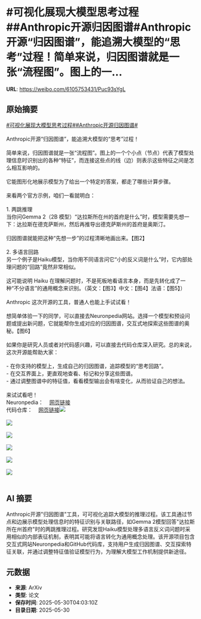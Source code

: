 # #可视化展现大模型思考过程##Anthropic开源归因图谱#Anthropic开源“归因图谱”，能追溯大模型的“思考”过程！简单来说，归因图谱就是一张“流程图”。图上的一...

**URL**: https://weibo.com/6105753431/Puc93sYgL

## 原始摘要

<a href="https://m.weibo.cn/search?containerid=231522type%3D1%26t%3D10%26q%3D%23%E5%8F%AF%E8%A7%86%E5%8C%96%E5%B1%95%E7%8E%B0%E5%A4%A7%E6%A8%A1%E5%9E%8B%E6%80%9D%E8%80%83%E8%BF%87%E7%A8%8B%23&amp;extparam=%23%E5%8F%AF%E8%A7%86%E5%8C%96%E5%B1%95%E7%8E%B0%E5%A4%A7%E6%A8%A1%E5%9E%8B%E6%80%9D%E8%80%83%E8%BF%87%E7%A8%8B%23" data-hide=""><span class="surl-text">#可视化展现大模型思考过程#</span></a><a href="https://m.weibo.cn/search?containerid=231522type%3D1%26t%3D10%26q%3D%23Anthropic%E5%BC%80%E6%BA%90%E5%BD%92%E5%9B%A0%E5%9B%BE%E8%B0%B1%23&amp;extparam=%23Anthropic%E5%BC%80%E6%BA%90%E5%BD%92%E5%9B%A0%E5%9B%BE%E8%B0%B1%23" data-hide=""><span class="surl-text">#Anthropic开源归因图谱#</span></a><br><br>Anthropic开源“归因图谱”，能追溯大模型的“思考”过程！<br><br>简单来说，归因图谱就是一张“流程图”。图上的一个个小点（节点）代表了模型处理信息时识别出的各种“特征”，而连接这些点的线（边）则表示这些特征之间是怎么相互影响的。<br><br>它能图形化地展示模型为了给出一个特定的答案，都走了哪些计算步骤。<br><br>来看两个官方示例，咱们一看就明白：<br><br>1. 两跳推理<br>当你问Gemma 2（2B 模型）“达拉斯所在州的首府是什么”时，模型需要先想一下：达拉斯在德克萨斯州，然后再推导出德克萨斯州的首府是奥斯汀。<br><br>归因图谱就能把这种“先想一步”的过程清晰地画出来。【图2】<br><br>2. 多语言回路<br>另一个例子是Haiku模型，当你用不同语言问它“小的反义词是什么”时，它内部处理问题的“回路”竟然非常相似。<br><br>这可能说明 Haiku 在理解问题时，不是死板地看语言本身，而是先转化成了一种“不分语言”的通用概念来识别。（英文：【图3】中文：【图4】法语：【图5】）<br><br>Anthropic 这次开源的工具，普通人也能上手试试看！<br><br>想简单体验一下的同学，可以直接去Neuronpedia网站。选择一个模型和预设问题或提出新问题，它就能帮你生成对应的归因图谱，交互式地探索这些图谱的奥秘。【图6】<br><br>如果你是研究人员或者对代码感兴趣，可以直接去代码仓库深入研究。总的来说，这次开源能帮助大家：<br><br>- 在你支持的模型上，生成自己的归因图谱，追踪模型的“思考回路”。<br>- 在交互界面上，更直观地查看、标记和分享这些图谱。<br>- 通过调整图谱中的特征值，看看模型输出会有啥变化，从而验证自己的想法。<br><br>来试试看吧！<br>Neuronpedia：<a href="https://weibo.cn/sinaurl?u=https%3A%2F%2Fwww.neuronpedia.org%2Fgemma-2-2b%2Fgraph" data-hide=""><span class="url-icon"><img style="width: 1rem;height: 1rem" src="https://h5.sinaimg.cn/upload/2015/09/25/3/timeline_card_small_web_default.png" referrerpolicy="no-referrer"></span><span class="surl-text">网页链接</span></a><br>代码仓库：<a href="https://weibo.cn/sinaurl?u=https%3A%2F%2Fgithub.com%2Fsafety-research%2Fcircuit-tracer" data-hide=""><span class="url-icon"><img style="width: 1rem;height: 1rem" src="https://h5.sinaimg.cn/upload/2015/09/25/3/timeline_card_small_web_default.png" referrerpolicy="no-referrer"></span><span class="surl-text">网页链接</span></a><img style="" src="https://tvax1.sinaimg.cn/large/006Fd7o3gy1i1xd3ing90j31dc16un4u.jpg" referrerpolicy="no-referrer"><br><br><img style="" src="https://tvax2.sinaimg.cn/large/006Fd7o3gy1i1xd3mlkikj30zk0ho0y4.jpg" referrerpolicy="no-referrer"><br><br><img style="" src="https://tvax1.sinaimg.cn/large/006Fd7o3gy1i1xd4253mhj31o60qydp5.jpg" referrerpolicy="no-referrer"><br><br><img style="" src="https://tvax3.sinaimg.cn/large/006Fd7o3gy1i1xd448sm6j31d00ms79k.jpg" referrerpolicy="no-referrer"><br><br><img style="" src="https://tvax2.sinaimg.cn/large/006Fd7o3gy1i1xd45rxtbj31d40n0afp.jpg" referrerpolicy="no-referrer"><br><br><img style="" src="https://tvax1.sinaimg.cn/large/006Fd7o3gy1i1xd4a9qrej33gc1qw1ky.jpg" referrerpolicy="no-referrer"><br><br>

## AI 摘要

Anthropic开源"归因图谱"工具，可可视化追踪大模型的推理过程。该工具通过节点和边展示模型处理信息时的特征识别与关联路径，如Gemma 2模型回答"达拉斯所在州首府"时的两跳推理过程。研究发现Haiku模型处理多语言反义词问题时采用相似的内部表征机制，表明其可能将语言转化为通用概念处理。该开源项目包含交互式网站Neuronpedia和GitHub代码库，支持用户生成归因图谱、交互探索特征关联，并通过调整特征值验证模型行为，为理解大模型工作机制提供新途径。

## 元数据

- **来源**: ArXiv
- **类型**: 论文
- **保存时间**: 2025-05-30T04:03:10Z
- **目录日期**: 2025-05-30
